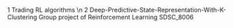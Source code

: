 1  Trading RL algorithms \n
2  Deep-Predictive-State-Representation-With-K-Clustering Group project of Reinforcement Learning SDSC_8006
